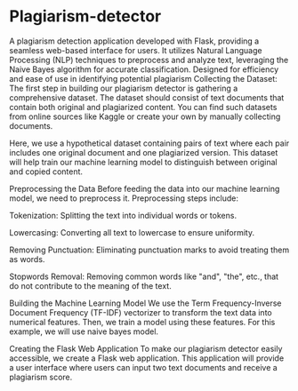 # Plagiarism-detector
A plagiarism detection application developed with Flask, providing a seamless web-based interface for users. It utilizes Natural Language Processing (NLP) techniques to preprocess and analyze text, leveraging the Naive Bayes algorithm for accurate classification. Designed for efficiency and ease of use in identifying potential plagiarism
Collecting the Dataset: The first step in building our plagiarism detector is gathering a comprehensive dataset. The dataset should consist of text documents that contain both original and plagiarized content. You can find such datasets from online sources like Kaggle or create your own by manually collecting documents.

Here, we use a hypothetical dataset containing pairs of text where each pair includes one original document and one plagiarized version. This dataset will help train our machine learning model to distinguish between original and copied content.

Preprocessing the Data
Before feeding the data into our machine learning model, we need to preprocess it. Preprocessing steps include:

Tokenization: Splitting the text into individual words or tokens.

Lowercasing: Converting all text to lowercase to ensure uniformity.

Removing Punctuation: Eliminating punctuation marks to avoid treating them as words.

Stopwords Removal: Removing common words like "and", "the", etc., that do not contribute to the meaning of the text.

Building the Machine Learning Model
We use the Term Frequency-Inverse Document Frequency (TF-IDF) vectorizer to transform the text data into numerical features. Then, we train a model using these features. For this example, we will use naive bayes model.

Creating the Flask Web Application
To make our plagiarism detector easily accessible, we create a Flask web application. This application will provide a user interface where users can input two text documents and receive a plagiarism score.
